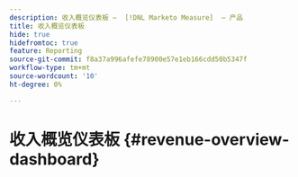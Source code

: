 ```yaml
---
description: 收入概览仪表板 —  [!DNL Marketo Measure]  — 产品
title: 收入概览仪表板
hide: true
hidefromtoc: true
feature: Reporting
source-git-commit: f8a37a996afefe78900e57e1eb166cdd50b5347f
workflow-type: tm+mt
source-wordcount: '10'
ht-degree: 0%

---
```


# 收入概览仪表板 {#revenue-overview-dashboard}
